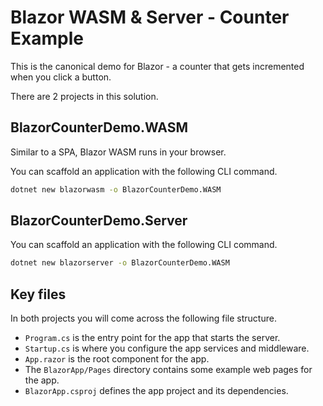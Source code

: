 # Blazor WASM & Server - Counter Example

This is the canonical demo for Blazor - a counter that gets incremented when you click a button.

There are 2 projects in this solution.

## BlazorCounterDemo.WASM

Similar to a SPA, Blazor WASM runs in your browser. 

You can scaffold an application with the following CLI command.

```sh
dotnet new blazorwasm -o BlazorCounterDemo.WASM
```

## BlazorCounterDemo.Server

You can scaffold an application with the following CLI command.

```sh
dotnet new blazorserver -o BlazorCounterDemo.WASM
```

## Key files

In both projects you will come across the following file structure.

- `Program.cs` is the entry point for the app that starts the server.
- `Startup.cs` is where you configure the app services and middleware.
- `App.razor` is the root component for the app.
- The `BlazorApp/Pages` directory contains some example web pages for the app.
- `BlazorApp.csproj` defines the app project and its dependencies.